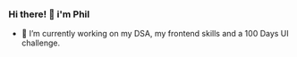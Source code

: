 ### Hi there! 👋 i'm Phil



- 🌱 I’m currently working on my DSA, my frontend skills and a 100 Days UI challenge.




